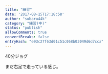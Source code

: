 ```yaml
---
title: "練習"
date: '2017-08-15T17:18:58'
author: "subaru44k"
category: "練習(中)"
status: "publish"
allowComments: true
convertBreaks: false
entryHash: "e93c27f63d01c51c068b03049d6d7cca"
---
```

40分ジョグ

まだ右足で走っている感じ。
